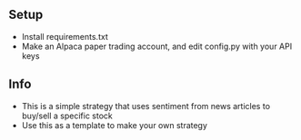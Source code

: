 ## Setup 
- Install requirements.txt
- Make an Alpaca paper trading account, and edit config.py with your API keys

## Info
- This is a simple strategy that uses sentiment from news articles to buy/sell a specific stock
- Use this as a template to make your own strategy
